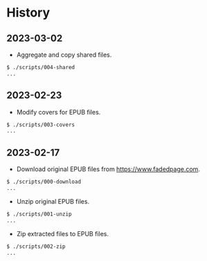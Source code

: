 # History

## 2023-03-02

* Aggregate and copy shared files.

```bash
$ ./scripts/004-shared
...
```

## 2023-02-23

* Modify covers for EPUB files.

```bash
$ ./scripts/003-covers
...
```

## 2023-02-17

* Download original EPUB files from https://www.fadedpage.com.

```bash
$ ./scripts/000-download
...
```

* Unzip original EPUB files.

```bash
$ ./scripts/001-unzip
...
```

* Zip extracted files to EPUB files.

```bash
$ ./scripts/002-zip
...
```

